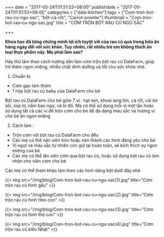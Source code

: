 +++
date = "2017-05-24T01:51:53+08:00"
publishdate = "2017-05-24T01:51:53+08:00"
categories = ["dala-kitchen"]
tags = ["Com-tron-bot-rau-cu-ngu-sac", "bột-cà-rốt", "Carrot-powder"]
thumbnail = "Com-tron-bot-rau-cu-ngu-sac.jpg"
title = "CƠM TRỘN BỘT RAU CỦ NGŨ SẮC"

+++
 
**Khoa học đã từng chứng minh lợi ích tuyệt vời của rau củ quả trong bữa ăn hàng ngày đối với sức khỏe. Tuy nhiên, rất nhiều trẻ em không thích ăn loại thực phẩm này. Mẹ phải làm sao?**

Hãy thử làm theo cách hướng dẫn làm cơm trộn bột rau củ DalaFarm, giúp trẻ thêm ngon miệng, nhiều chất dinh dưỡng và tốt cho sức khỏe nhé.

1) Chuẩn bị

- Cơm gạo tám thơm
- 1 hộp bột rau củ baby của DalaFarm cho bé

Bột rau củ DalaFarm cho bé gồm 7 vị : hạt sen, khoai lang tím, cà rốt, cải bó xôi, súp lơ, nấm bào ngư, và bí đỏ. Mẹ có thể sử dụng mỗi vị một lần hoặc sử dụng tất cả các vị để trộn cơm cho bé để đa dạng màu sắc và hương vị cho bé ăn ngon miệng

2) Cách làm :

- Trộn cơm với bột rau củ DalaFarm cho đều 
- Các mẹ có thể nặn viên tròn hoặc nén thành các hình đáng yêu cho bé
- Vị ngọt và màu sắc tự nhiên còn giữ lại hoàn toàn, sẽ kích thích sự ngon miệng của bé
- Các mẹ có thể lăn viên cơm qua bột rau củ, hoặc sử dụng bột rau củ làm nhân cho viên cơm cho bé

Các mẹ có thể tham khảo làm theo các hình dáng bột dưới đây nhé

{{< img src="/img/blog/Com-tron-bot-rau-cu-ngu-sac(1).jpg" title="Cơm trộn rau củ hình gấu" >}}

{{< img src="/img/blog/Com-tron-bot-rau-cu-ngu-sac(2).jpg" title="Cơm trộn rau củ hình Heo con" >}}

{{< img src="/img/blog/Com-tron-bot-rau-cu-ngu-sac(3).jpg" title="Cơm trộn rau củ hình thỏ con" >}}

{{< img src="/img/blog/Com-tron-bot-rau-cu-ngu-sac(4).jpg" title="Cơm trộn rau củ kiểu Nhật" >}}

